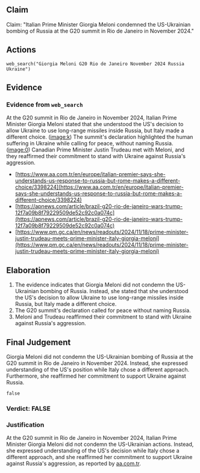 ## Claim
Claim: "Italian Prime Minister Giorgia Meloni condemned the US-Ukrainian bombing of Russia at the G20 summit in Rio de Janeiro in November 2024."

## Actions
```
web_search("Giorgia Meloni G20 Rio de Janeiro November 2024 Russia Ukraine")
```

## Evidence
### Evidence from `web_search`
At the G20 summit in Rio de Janeiro in November 2024, Italian Prime Minister Giorgia Meloni stated that she understood the US's decision to allow Ukraine to use long-range missiles inside Russia, but Italy made a different choice. (<image:k>) The summit's declaration highlighted the human suffering in Ukraine while calling for peace, without naming Russia. (<image:0>) Canadian Prime Minister Justin Trudeau met with Meloni, and they reaffirmed their commitment to stand with Ukraine against Russia's aggression.

*   [https://www.aa.com.tr/en/europe/italian-premier-says-she-understands-us-response-to-russia-but-rome-makes-a-different-choice/3398224](https://www.aa.com.tr/en/europe/italian-premier-says-she-understands-us-response-to-russia-but-rome-makes-a-different-choice/3398224)
*   [https://apnews.com/article/brazil-g20-rio-de-janeiro-wars-trump-12f7a09b8f79229509de52c92c0a074c](https://apnews.com/article/brazil-g20-rio-de-janeiro-wars-trump-12f7a09b8f79229509de52c92c0a074c)
*   [https://www.pm.gc.ca/en/news/readouts/2024/11/18/prime-minister-justin-trudeau-meets-prime-minister-italy-giorgia-meloni](https://www.pm.gc.ca/en/news/readouts/2024/11/18/prime-minister-justin-trudeau-meets-prime-minister-italy-giorgia-meloni)


## Elaboration
1.  The evidence indicates that Giorgia Meloni did not condemn the US-Ukrainian bombing of Russia. Instead, she stated that she understood the US's decision to allow Ukraine to use long-range missiles inside Russia, but Italy made a different choice.
2.  The G20 summit's declaration called for peace without naming Russia.
3.  Meloni and Trudeau reaffirmed their commitment to stand with Ukraine against Russia's aggression.



## Final Judgement
Giorgia Meloni did not condemn the US-Ukrainian bombing of Russia at the G20 summit in Rio de Janeiro in November 2024. Instead, she expressed understanding of the US's position while Italy chose a different approach. Furthermore, she reaffirmed her commitment to support Ukraine against Russia.

`false`

### Verdict: FALSE

### Justification
At the G20 summit in Rio de Janeiro in November 2024, Italian Prime Minister Giorgia Meloni did not condemn the US-Ukrainian actions. Instead, she expressed understanding of the US's decision while Italy chose a different approach, and she reaffirmed her commitment to support Ukraine against Russia's aggression, as reported by [aa.com.tr](https://www.aa.com.tr/en/europe/italian-premier-says-she-understands-us-response-to-russia-but-rome-makes-a-different-choice/3398224).
